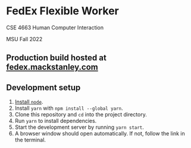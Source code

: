 # FedEx Flexible Worker

CSE 4663 Human Computer Interaction

MSU Fall 2022

## Production build hosted at [fedex.mackstanley.com](https://fedex.mackstanley.com)

## Development setup

1. [Install `node`](https://nodejs.org/en/download/).
2. Install `yarn` with `npm install --global yarn`.
3. Clone this repository and `cd` into the project directory.
4. Run `yarn` to install dependencies.
5. Start the development server by running `yarn start`.
6. A browser window should open automatically. If not, follow the link in the terminal.
